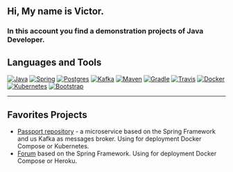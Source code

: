 ## Hi, My name is Victor.

### In this account you find a demonstration projects of Java Developer.

## Languages and Tools

[![Java](https://img.shields.io/badge/Java-gray?style=for-the-badge&logo=java)](https://github.com/QmBo)
[![Spring](https://img.shields.io/badge/Spring-gray?style=for-the-badge&logo=Spring)](https://github.com/QmBo)
[![Postgres](https://img.shields.io/badge/Postgres-gray?style=for-the-badge&logo=Postgresql)](https://github.com/QmBo)
[![Kafka](https://img.shields.io/badge/Kafka-gray?style=for-the-badge&logo=ApacheKafka)](https://github.com/QmBo)
[![Maven](https://img.shields.io/badge/Maven-gray?style=for-the-badge&logo=ApacheMaven)](https://github.com/QmBo)
[![Gradle](https://img.shields.io/badge/gradle-gray?style=for-the-badge&logo=gradle)](https://github.com/QmBo)
[![Travis](https://img.shields.io/badge/travis_ci-gray?style=for-the-badge&logo=travisci)](https://github.com/QmBo)
[![Docker](https://img.shields.io/badge/Docker-gray?style=for-the-badge&logo=Docker)](https://github.com/QmBo)
[![Kubernetes](https://img.shields.io/badge/Kubernetes-gray?style=for-the-badge&logo=Kubernetes)](https://github.com/QmBo)
[![Bootstrap](https://img.shields.io/badge/Bootstrap-gray?style=for-the-badge&logo=Bootstrap)](https://github.com/QmBo)

---

## Favorites Projects
* [Passport repository](https://github.com/QmBo/passport-server) - a microservice based on the Spring Framework and us
  Kafka as messages broker. Using for deployment Docker Compose or Kubernetes.
* [Forum](https://github.com/QmBo/job4j_forum) based on the Spring Framework.
  Using for deployment Docker Compose or Heroku.
  

